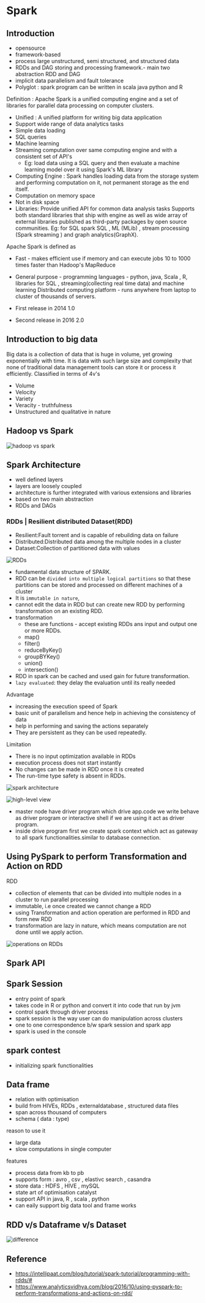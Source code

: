# Spark

## Introduction

- opensource
- framework-based
- process large unstructured, semi structured, and structured data
- RDDs and DAG storing and processing framework.- main two abstraction RDD and DAG
- implicit data parallelism and fault tolerance
- Polyglot : spark program can be written in scala java python and R

Definition : Apache Spark is a unified computing engine and a set of libraries for parallel data  processing on computer clusters.  

- Unified : A unified platform for writing big data application
- Support wide range of data analytics tasks
- Simple data loading
- SQL queries
- Machine learning
- Streaming computation over same computing engine and with a consistent set of API's
  - Eg: load data using a SQL query and then evaluate a machine learning model over it using Spark's ML library
- Computing Engine :
    Spark handles loading data from the storage system and performing computation on it, not permanent storage as the end itself.
- Computation on memory space
- Not in disk space
- Libraries:
    Provide unified API for common data analysis tasks
    Supports both standard libraries that ship with engine as well as wide array of external libraries published as third-party packages by open source communities.
    Eg: for SQL  spark SQL , ML (MLib) , stream processing (Spark streaming ) and graph analytics(GraphX).

Apache Spark is defined as

- Fast - makes efficient use if memory and can execute jobs 10 to 1000 times faster than    Hadoop's MapReduce
- General purpose - programming languages - python, java, Scala , R, libraries for SQL ,    streaming(collecting real time data) and machine learning
Distributed computing platform - runs anywhere from laptop to cluster of thousands of servers.

- First release in 2014 1.0
- Second release in 2016 2.0

## Introduction to big data

Big data is a collection of data that is huge in volume, yet growing exponentially with time.
It is data with such large size and complexity that none of traditional data management tools can store it or process it efficiently.
Classified in terms of 4v's

- Volume
- Velocity
- Variety
- Veracity - truthfulness
- Unstructured and qualitative in nature

## Hadoop vs Spark

![hadoop vs spark](2022-10-16-11-16-14.png)

## Spark Architecture

- well defined layers
- layers are loosely coupled
- architecture is further integrated with various extensions and libraries
- based on two main abstraction
- RDDs and DAGs

### RDDs | Resilient distributed Dataset(RDD)

- Resilient:Fault torrent and is capable of rebuilding data on failure
- Distributed:Distributed data among the multiple nodes in a cluster
- Dataset:Collection of partitioned data with values

![RDDs](2022-10-16-12-37-05.png)

- fundamental data structure of SPARK.
- RDD can be `divided into multiple logical partitions` so that these  partitions can be stored and processed on different machines of a cluster
- It is `immutable in nature`,
- cannot edit the data in RDD but can create new RDD by performing transformation on an existing RDD.
- transformation
  - these are functions - accept existing RDDs ans input and output one or more RDDs.
  - map()
  - filter()
  - reduceByKey()
  - groupBYKey()
  - union()
  - intersection()
- RDD in spark can be cached and used gain for future transformation.
- `lazy evaluated`: they delay the evaluation until its really needed

Advantage

- increasing the execution speed of Spark
- basic unit of parallelism and hence help in achieving the consistency of data
- help in performing and saving the actions separately
- They are persistent as they can be used repeatedly.

Limitation

- There is no input optimization available in RDDs
- execution process does not start instantly
- No changes can be made in RDD once it is created
- The run-time type safety is absent in RDDs.

![spark architecture](2022-10-16-13-25-09.png)

![high-level view](2022-10-16-13-37-31.png)

- master node have driver program which drive app.code we write behave as driver program or interactive shell if we are using it act as driver program.
- inside drive program first we create spark context which act as gateway to all spark functionalities.similar to database connection.
  
## Using PySpark to perform Transformation and Action on RDD

RDD

- collection of elements that can be divided into multiple nodes in a cluster to run parallel processing
- immutable, i.e once created we cannot change a RDD
- using Transformation and action operation are performed in RDD and form new RDD
- transformation are lazy in nature, which means computation are not done until we apply action.

![operations on RDDs](2022-10-17-17-56-17.png)

## Spark API

## Spark Session

- entry point of spark
- takes code in R or python and convert it into code that run by jvm
- control spark through driver process
- spark session is the way user can do manipulation across clusters
- one to one correspondence b/w spark session and spark app
- spark is used in the console

## spark contest

- initializing spark functionalities

## Data frame

- relation with optimisation
- build from HIVEs, RDDs , externaldatabase , structured data files
- span across thousand of computers
- schema ( data : type)

reason to use it

- large data
- slow computations in single computer

features

- process data from kb to pb
- supports form : avro , csv , elastivc search , casandra 
- store data : HDFS , HIVE , mySQL
- state art of optimisation catalyst
- support API in java, R , scala , python 
- can eaily support big data tool and frame works

## RDD v/s Dataframe v/s Dataset

![difference](2022-10-20-05-26-03.png)

## Reference

- <https://intellipaat.com/blog/tutorial/spark-tutorial/programming-with-rdds/#>
- <https://www.analyticsvidhya.com/blog/2016/10/using-pyspark-to-perform-transformations-and-actions-on-rdd/>
